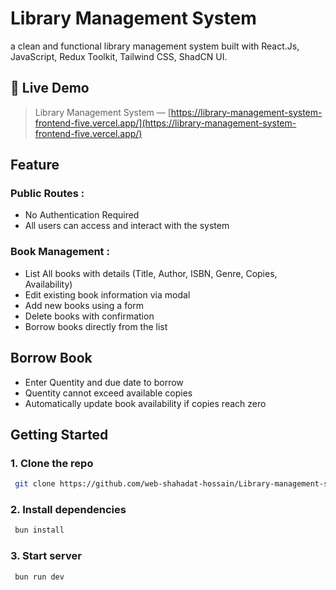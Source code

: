 # Library Management System

a clean and functional library management system built with React.Js, JavaScript, Redux Toolkit, Tailwind CSS, ShadCN UI.

## 🚀 Live Demo

> Library Management System — [https://library-management-system-frontend-five.vercel.app/](https://library-management-system-frontend-five.vercel.app/)

## Feature

### Public Routes :

- No Authentication Required
- All users can access and interact with the system

### Book Management :

- List All books with details (Title, Author, ISBN, Genre, Copies, Availability)
- Edit existing book information via modal
- Add new books using a form
- Delete books with confirmation
- Borrow books directly from the list

## Borrow Book

- Enter Quentity and due date to borrow
- Quentity cannot exceed available copies
- Automatically update book availability if copies reach zero

## Getting Started

### 1. Clone the repo

```bash
 git clone https://github.com/web-shahadat-hossain/Library-management-system-frontend
```

### 2. Install dependencies

```bash
 bun install
```

### 3. Start server

```bash
 bun run dev
```
